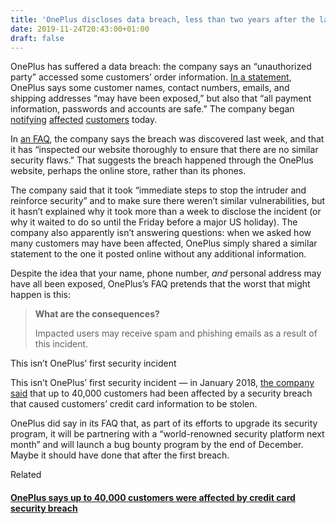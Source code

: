 ```yaml
---
title: 'OnePlus discloses data breach, less than two years after the last one'
date: 2019-11-24T20:43:00+01:00
draft: false
---
```


  

OnePlus has suffered a data breach: the company says an “unauthorized party” accessed some customers’ order information. [In a statement](https://forums.oneplus.com/threads/security-notification.1144088/), OnePlus says some customer names, contact numbers, emails, and shipping addresses “may have been exposed,” but also that “all payment information, passwords and accounts are safe.” The company began [notifying](https://twitter.com/MaxWinebach/status/1197936274373525504) [affected](https://twitter.com/ZephrFish/status/1197946006488469504) [customers](https://twitter.com/iJackWilson/status/1197934987548471296) today.

  

In [an FAQ](https://go.redirectingat.com?id=66960X1514734&xs=1&url=https%3A%2F%2Fwww.oneplus.com%2Fuk%2Fsupport%2Ffaq22119102&referrer=theverge.com), the company says the breach was discovered last week, and that it has “inspected our website thoroughly to ensure that there are no similar security flaws.” That suggests the breach happened through the OnePlus website, perhaps the online store, rather than its phones.

  

The company said that it took “immediate steps to stop the intruder and reinforce security” and to make sure there weren’t similar vulnerabilities, but it hasn’t explained why it took more than a week to disclose the incident (or why it waited to do so until the Friday before a major US holiday). The company also apparently isn’t answering questions: when we asked how many customers may have been affected, OnePlus simply shared a similar statement to the one it posted online without any additional information.

  

Despite the idea that your name, phone number, _and_ personal address may have all been exposed, OnePlus’s FAQ pretends that the worst that might happen is this:

  

>   
> 
> **What are the consequences?**
> 
>   
> 
> Impacted users may receive spam and phishing emails as a result of this incident.
> 
>   

  

This isn’t OnePlus’ first security incident

  

This isn’t OnePlus’ first security incident — in January 2018, [the company said](https://www.theverge.com/2018/1/19/16908990/oneplus-credit-card-security-breach-investigation-40000-affected) that up to 40,000 customers had been affected by a security breach that caused customers’ credit card information to be stolen.

  

OnePlus did say in its FAQ that, as part of its efforts to upgrade its security program, it will be partnering with a “world-renowned security platform next month” and will launch a bug bounty program by the end of December. Maybe it should have done that after the first breach.

  

  

  
Related  

  
  
  

#### [OnePlus says up to 40,000 customers were affected by credit card security breach](https://www.theverge.com/2018/1/19/16908990/oneplus-credit-card-security-breach-investigation-40000-affected)